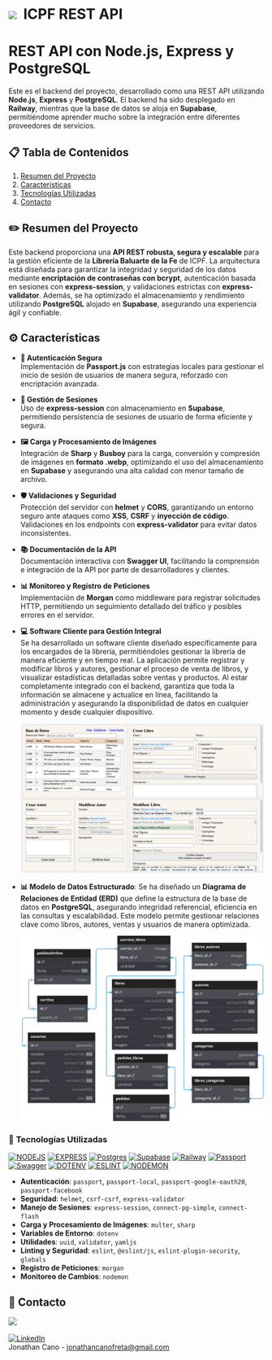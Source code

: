
# <img src="https://i.giphy.com/media/v1.Y2lkPTc5MGI3NjExZHlxZnUzc3NlZm95YzU3Z3psOG41eGY2dTFzd2NmZ3V4bTdlZzVpZCZlcD12MV9pbnRlcm5hbF9naWZfYnlfaWQmY3Q9cw/gdTD9BIMWfPEnWmV4e/giphy.gif" width="30">&nbsp; ICPF REST API 

#  REST API con Node.js, Express y PostgreSQL

Este es el backend del proyecto, desarrollado como una REST API utilizando **Node.js**, **Express** y **PostgreSQL**. El backend ha sido desplegado en **Railway**, mientras que la base de datos se aloja en **Supabase**, permitiéndome aprender mucho sobre la integración entre diferentes proveedores de servicios.

## 📋 Tabla de Contenidos
1. [Resumen del Proyecto](#resumen-del-proyecto)
2. [Características](#caracteristicas)
3. [Tecnologías Utilizadas](#tecnologias-utilizadas)
4. [Contacto](#contacto)

## ✏️ <a id="resumen-del-proyecto">Resumen del Proyecto</a>
Este backend proporciona una **API REST robusta, segura y escalable** para la gestión eficiente de la **Librería Baluarte de la Fe** de ICPF. La arquitectura está diseñada para garantizar la integridad y seguridad de los datos mediante **encriptación de contraseñas con bcrypt**, autenticación basada en sesiones con **express-session**, y validaciones estrictas con **express-validator**. Además, se ha optimizado el almacenamiento y rendimiento utilizando **PostgreSQL** alojado en **Supabase**, asegurando una experiencia ágil y confiable.  

## ⚙️ <a id="caracteristicas">Características 

- **🔐 Autenticación Segura**  
  Implementación de **Passport.js** con estrategias locales para gestionar el inicio de sesión de usuarios de manera segura, reforzado con encriptación avanzada.

- **🔑 Gestión de Sesiones**  
  Uso de **express-session** con almacenamiento en **Supabase**, permitiendo persistencia de sesiones de usuario de forma eficiente y segura.

- **🖼️ Carga y Procesamiento de Imágenes**  
  Integración de **Sharp** y **Busboy** para la carga, conversión y compresión de imágenes en **formato .webp**, optimizando el uso del almacenamiento en **Supabase** y asegurando una alta calidad con menor tamaño de archivo.

- **🛡️ Validaciones y Seguridad**  
  Protección del servidor con **helmet** y **CORS**, garantizando un entorno seguro ante ataques como **XSS**, **CSRF** y **inyección de código**. Validaciones en los endpoints con **express-validator** para evitar datos inconsistentes.

- **📚 Documentación de la API**  
  Documentación interactiva con **Swagger UI**, facilitando la comprensión e integración de la API por parte de desarrolladores y clientes.

- **📊 Monitoreo y Registro de Peticiones**  
  Implementación de **Morgan** como middleware para registrar solicitudes HTTP, permitiendo un seguimiento detallado del tráfico y posibles errores en el servidor.

- **💻 Software Cliente para Gestión Integral**  
  Se ha desarrollado un software cliente diseñado específicamente para los encargados de la librería, permitiéndoles gestionar la librería de manera eficiente y en tiempo real. La aplicación permite registrar y modificar libros y autores, gestionar el proceso de venta de libros, y visualizar estadísticas detalladas sobre ventas y productos. Al estar completamente integrado con el backend, garantiza que toda la información se almacene y actualice en línea, facilitando la administración y asegurando la disponibilidad de datos en cualquier momento y desde cualquier dispositivo.

  <p align="center">
  <img src="./public/diagrams/icpf-cliente.png" />
  </p>

- **📊 Modelo de Datos Estructurado**: Se ha diseñado un **Diagrama de Relaciones de Entidad (ERD)** que define la estructura de la base de datos en **PostgreSQL**, asegurando integridad referencial, eficiencia en las consultas y escalabilidad. Este modelo permite gestionar relaciones clave como libros, autores, ventas y usuarios de manera optimizada.

  <p align="center">
    <img src="./public/diagrams/icpf-diagram-black.svg" />
  </p>

### 🔧 <a id="tecnologias-utilizadas">Tecnologías Utilizadas
[![NODEJS][Node.js]][Node-url]
[![EXPRESS][Express.js]][Express-url]
[![Postgres][Postgres]][Postgres-url]
[![Supabase][Supabase]][Supabase-url]
[![Railway][Railway]][Railway-url]
[![Passport][Passport]][Passport-url]
[![Swagger][Swagger]][Swagger-url]
[![DOTENV][Dotenv]][Dotenv-url]
[![ESLINT][Eslint]][Eslint-url]
[![NODEMON][Nodemon]][Nodemon-url]
- **Autenticación**: `passport`, `passport-local`, `passport-google-oauth20`, `passport-facebook`
- **Seguridad**: `helmet`, `csrf-csrf`, `express-validator`
- **Manejo de Sesiones**: `express-session`, `connect-pg-simple`, `connect-flash`
- **Carga y Procesamiento de Imágenes**: `multer`, `sharp`
- **Variables de Entorno**: `dotenv`
- **Utilidades**: `uuid`, `validator`, `yamljs`
- **Linting y Seguridad**: `eslint`, `@eslint/js`, `eslint-plugin-security`, `globals`
- **Registro de Peticiones**: `morgan`
- **Monitoreo de Cambios**: `nodemon`

## 👤 <a id="contacto">Contacto</a>

<a href="https://github.com/JonaRhood/reddit-client/graphs/contributors">
  <img src="https://contrib.rocks/image?repo=JonaRhood/reddit-client" />
</a>

[![LinkedIn][linkedin-shield]][linkedin-url] <br />
Jonathan Cano -  jonathancanofreta@gmail.com

[Node.js]: https://img.shields.io/badge/NODE.JS-20232A?style=for-the-badge&logo=Node.js
[Node-url]: https://nodejs.org/en
[Express.js]: https://img.shields.io/badge/EXPRESS-20232A?style=for-the-badge&logo=express
[Express-url]: https://expressjs.com/es/
[Postgres]: https://img.shields.io/badge/POSTGRESQL-20232A?style=for-the-badge&logo=PostgreSQL
[Postgres-url]: https://www.postgresql.org/
[Supabase]: https://img.shields.io/badge/SUPABASE-20232A?style=for-the-badge&logo=Supabase
[Supabase-url]: https://supabase.com/
[Railway]: https://img.shields.io/badge/RAILWAY-20232A?style=for-the-badge&logo=Railway
[Railway-url]: https://railway.com/
[Passport]: https://img.shields.io/badge/Passport-20232A?style=for-the-badge&logo=Passport
[Passport-url]: https://supabase.com/
[Swagger]: https://img.shields.io/badge/Swagger-20232A?style=for-the-badge&logo=Swagger
[Swagger-url]: https://swagger.io/
[Dotenv]: https://img.shields.io/badge/.ENV-20232A?style=for-the-badge&logo=.env
[Dotenv-url]: https://www.dotenv.org/
[Eslint]: https://img.shields.io/badge/ESLINT-20232A?style=for-the-badge&logo=ESLint
[Eslint-url]: https://eslint.org/
[Nodemon]: https://img.shields.io/badge/Nodemon-20232A?style=for-the-badge&logo=Nodemon
[Nodemon-url]: https://nodemon.io/


[linkedin-shield]: https://img.shields.io/badge/-LinkedIn-blue.svg?style=for-the-badge&logo=linkedin&colorBlue
[linkedin-url]: https://www.linkedin.com/in/jonathancanocalduch